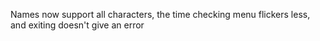 Names now support all characters, the time checking menu flickers less, and exiting doesn't give an error

